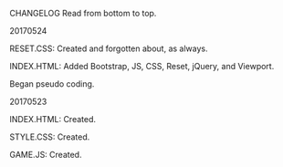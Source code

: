 CHANGELOG
Read from bottom to top.

20170524

RESET.CSS: Created and forgotten about, as always.

INDEX.HTML: Added Bootstrap, JS, CSS, Reset, jQuery, and Viewport.

Began pseudo coding.

20170523

INDEX.HTML: Created.

STYLE.CSS: Created.

GAME.JS: Created.